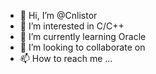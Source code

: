 - 👋 Hi, I’m @Cnlistor
- 👀 I’m interested in C/C++
- 🌱 I’m currently learning Oracle
- 💞️ I’m looking to collaborate on 
- 📫 How to reach me ...

<!---
Cnlistor/Cnlistor is a ✨ special ✨ repository because its `README.md` (this file) appears on your GitHub profile.
You can click the Preview link to take a look at your changes.
--->
